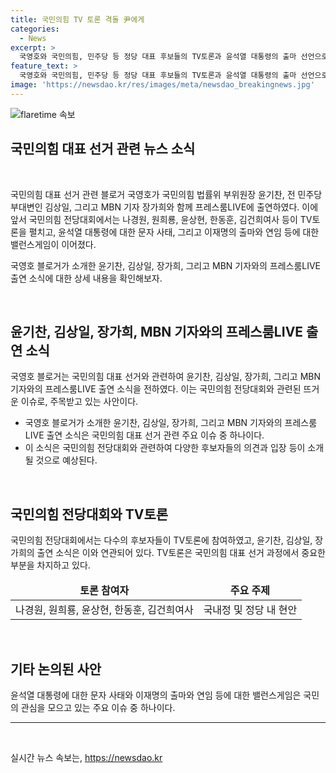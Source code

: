 ```yaml
---
title: 국민의힘 TV 토론 격돌 尹에게
categories:
  - News
excerpt: >
  국영호와 국민의힘, 민주당 등 정당 대표 후보들의 TV토론과 윤석열 대통령의 출마 선언으로 뜨거운 여론과 관심 속 발전하는 정치의 밸런스게임을 MBN에서 확인하세요. #MBN #프레스룸LIVE #국영호 #국민의힘 #민주당 #윤석열대통령 #이재명
feature_text: >
  국영호와 국민의힘, 민주당 등 정당 대표 후보들의 TV토론과 윤석열 대통령의 출마 선언으로 뜨거운 여론과 관심 속 발전하는 정치의 밸런스게임을 MBN에서 확인하세요. #MBN #프레스룸LIVE #국영호 #국민의힘 #민주당 #윤석열대통령 #이재명
image: 'https://newsdao.kr/res/images/meta/newsdao_breakingnews.jpg'
---
```


<p><img src="https://newsdao.kr/res/images/meta/newsdao_breakingnews.jpg" alt="flaretime 속보" /></p>

<h2 data-ke-size="size26">국민의힘 대표 선거 관련 뉴스 소식</h2>

<p data-ke-size="size16">&nbsp;</p>

<p>국민의힘 대표 선거 관련 블로거 국영호가 국민의힘 법률위 부위원장 윤기찬, 전 민주당 부대변인 김상일, 그리고 MBN 기자 장가희와 함께 프레스룸LIVE에 출연하였다. 이에 앞서 국민의힘 전당대회에서는 나경원, 원희룡, 윤상현, 한동훈, 김건희여사 등이 TV토론을 펼치고, 윤석열 대통령에 대한 문자 사태, 그리고 이재명의 출마와 연임 등에 대한 밸런스게임이 이어졌다.</p>

<p>국영호 블로거가 소개한 윤기찬, 김상일, 장가희, 그리고 MBN 기자와의 프레스룸LIVE 출연 소식에 대한 상세 내용을 확인해보자.</p>

<p data-ke-size="size16">&nbsp;</p>

<h2 data-ke-size="size26">윤기찬, 김상일, 장가희, MBN 기자와의 프레스룸LIVE 출연 소식</h2>

<p data-ke-size="size16">국영호 블로거는 국민의힘 대표 선거와 관련하여 윤기찬, 김상일, 장가희, 그리고 MBN 기자와의 프레스룸LIVE 출연 소식을 전하였다. 이는 국민의힘 전당대회와 관련된 뜨거운 이슈로, 주목받고 있는 사안이다.</p>

<ul>
<li>국영호 블로거가 소개한 윤기찬, 김상일, 장가희, 그리고 MBN 기자와의 프레스룸LIVE 출연 소식은 국민의힘 대표 선거 관련 주요 이슈 중 하나이다.</li>
<li>이 소식은 국민의힘 전당대회와 관련하여 다양한 후보자들의 의견과 입장 등이 소개될 것으로 예상된다.</li>
</ul>

<p data-ke-size="size16">&nbsp;</p>

<h2 data-ke-size="size26">국민의힘 전당대회와 TV토론</h2>

<p data-ke-size="size16">국민의힘 전당대회에서는 다수의 후보자들이 TV토론에 참여하였고, 윤기찬, 김상일, 장가희의 출연 소식은 이와 연관되어 있다. TV토론은 국민의힘 대표 선거 과정에서 중요한 부분을 차지하고 있다.</p>

<table>
<thead>
<tr>
<td style="text-align: center; height: 17px;"><b>토론 참여자</b></td>
<td style="text-align: center; height: 17px;"><b>주요 주제</b></td>
</tr>
</thead>
<tbody>
<tr>
<td style="text-align: center; height: 17px;">나경원, 원희룡, 윤상현, 한동훈, 김건희여사</td>
<td style="text-align: center; height: 17px;">국내정 및 정당 내 현안</td>
</tr>
</tbody>
</table>

<p data-ke-size="size16">&nbsp;</p>

<h2 data-ke-size="size26">기타 논의된 사안</h2>

<p data-ke-size="size16">윤석열 대통령에 대한 문자 사태와 이재명의 출마와 연임 등에 대한 밸런스게임은 국민의 관심을 모으고 있는 주요 이슈 중 하나이다.</p>

<hr>

<p data-ke-size="size16">&nbsp;</p>
실시간 뉴스 속보는, <a href="https://newsdao.kr" rel="dofollow">https://newsdao.kr</a>


